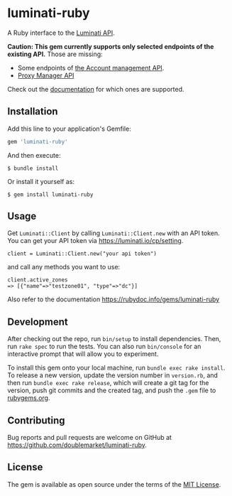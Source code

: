 # luminati-ruby

A Ruby interface to the [Luminati API](https://luminati.io/doc/api).

**Caution: This gem currently supports only selected endpoints of the existing API.** Those are missing:

- Some endpoints of [the Account management API](https://luminati.io/doc/api#account_api).
- [Proxy Manager API](https://luminati.io/doc/api#lpm_endpoints)

Check out the [documentation](https://rubydoc.info/gems/luminati-ruby) for which ones are supported.

## Installation

Add this line to your application's Gemfile:

```ruby
gem 'luminati-ruby'
```

And then execute:

```
$ bundle install
```

Or install it yourself as:

```
$ gem install luminati-ruby
```

## Usage

Get `Luminati::Client` by calling `Luminati::Client.new` with an API token. You can get your API token via https://luminati.io/cp/setting.

```
client = Luminati::Client.new("your api token")
```

and call any methods you want to use:

```
client.active_zones
=> [{"name"=>"testzone01", "type"=>"dc"}]
```

Also refer to the documentation https://rubydoc.info/gems/luminati-ruby

## Development

After checking out the repo, run `bin/setup` to install dependencies. Then, run `rake spec` to run the tests. You can also run `bin/console` for an interactive prompt that will allow you to experiment.

To install this gem onto your local machine, run `bundle exec rake install`. To release a new version, update the version number in `version.rb`, and then run `bundle exec rake release`, which will create a git tag for the version, push git commits and the created tag, and push the `.gem` file to [rubygems.org](https://rubygems.org).

## Contributing

Bug reports and pull requests are welcome on GitHub at https://github.com/doublemarket/luminati-ruby.

## License

The gem is available as open source under the terms of the [MIT License](https://opensource.org/licenses/MIT).
